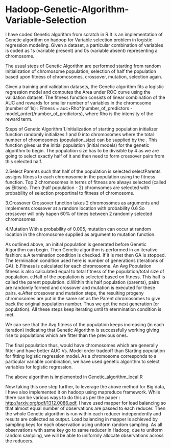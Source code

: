 # Hadoop-Genetic-Algorithm-Variable-Selection

I have coded Genetic algorithm from scratch in R.It is an implementation of Genetic algorithm on hadoop for Variable selection problem in logistic regression modeling. Given a dataset, a particular combination of variables is coded as 1s (variable present) and 0s (variable absent) representing a chromosome. 

The usual steps of Genetic Algorithm are performed starting from random Initialization of chromosome population, selection of half the population based upon fitness of chromosomes, crossover, mutation, selection again. 

Given a training and validation datasets, the Genetic algorithm fits a logistic regression model and computes the Area under ROC curve using the validation dataset. The fitness function consists of linear combination of the AUC and rewards for smaller number of variables in the chromosome (number of 1s) : Fitness = auc+Rho*(number_of_predictors - model_order)/number_of_predictors), where Rho is the intensity of the reward term.

Steps of Genetic Algorithm
1.Initialization of starting population 
initializer function randomly initializes 1 and 0 into chromosomes where the total number of chromosomes (population_size) can be supplied by the . This function gives us the initial population (initial models) for the genetic algorithm to begin.
The population size has to be divisible by 4 as we are going to select exactly half of it and then need to form crossover pairs from this selected half.

2.Select Parents such that half of the population is selected
selectParents assigns fitness to each chromosome in the population using the fitness function. Top 2 chromosomes in terms of fitness are always selected (called as Elitism). Then (half population - 2) chromsomes are selected with probability of selection proportinal to fitness of chromosome.

3.Crossover
Crossover function takes 2 chromosomes as arguments and implements crossover at a random location with probability 0.6
So crossover will only hapen 60% of times between 2 randomly selected chromosomes.

4.Mutation
With a probability of 0.005, mutation can occur at random location in the chromosome supplied as argument to mutation function.

As outlined above, an initial population is generated before Genetic Algorithm can begin. Then Genetic algorithm is performed in an iterative fashion: a.A termination condition is checked. If it is met then GA is stopped. The termination condition used here is number of generations (iterations of GA). b.Fitness is calculated for each chromosome. An Avg Population fitness is also calculated equal to total fitness of the population/total size of population. c.Half of the population is selected based on fitness. This half is called the parent population. d.Within this half population (parents), pairs are randomly formed and crossover and mutation is executed for these pairs. e.After crossover and mutation steps, the resulting progeny chromosomes are put in the same set as the Parent chromosomes to give back the original population number. Thus we get the next generation (or population). All these steps keep iterating until th etermination condition is met.

We can see that the Avg fitness of the population keeps increasing (in each iteration) indicating that Genetic Algorithm is successfully working giving rise to populations which are fitter than the previous ones.

The final population thus, would have chromosomes which are generally fitter and have better AUC Vs. Model order tradeoff than Starting population for fitting logistic regression model. As a chromosome corresponds to a particular variable combination, we have used genetic algorithm to select variables for logistic regression.

The above algorithm is implemented in Genetic_algorithm_local.R

Now taking this one step further, to leverage the above method for Big data, I have also implemented it on hadoop using mapreduce framework. While there can be various ways to do this as per the paper : http://arxiv.org/pdf/1312.0086.pdf,
I have used mapper for load balancing so that almost equal number of observations are passed to each reducer. Then the whole Genetic algorithm is run within each reducer independently and results are collected as output. Load balancing in mapper is achieved by sampling keys for each observation using uniform random sampling. As all observations with same key go to same reducer in Hadoop, due to uniform random sampling, we will be able to uniformly allocate observations across the reducers.
